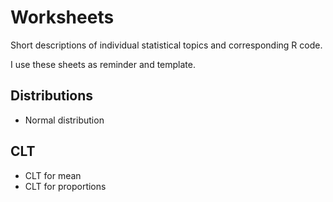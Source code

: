 # Worksheets

Short descriptions of individual statistical topics and corresponding R code.

I use these sheets as reminder and template.

## Distributions

  - Normal distribution
  
## CLT

  - CLT for mean
  - CLT for proportions

